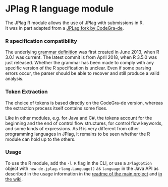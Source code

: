 # JPlag R language module

The JPlag R module allows the use of JPlag with submissions in R. <br>
It was in part adapted from a [JPLag fork by CodeGra-de](https://github.com/CodeGra-de/jplag/tree/master/jplag.module.R).

### R specification compatibility
The underlying [grammar definition](https://github.com/antlr/grammars-v4/tree/master/r) was first created in June 2013, when R 3.0.1 was current. The latest commit is from April 2018, when R 3.5.0 was just released. Whether the grammar has been made to comply with any specific version of the R specification is unclear. Even if some parsing errors occur, the parser should be able to recover and still produce a valid analysis.

### Token Extraction

The choice of tokens is based directly on the CodeGra-de version, whereas the extraction process itself contains some fixes.

Like in other modules, e.g. for Java and C#, the tokens account for the beginning and the end of control flow structures, for control flow keywords, and some kinds of expressions. As R is very different from other programming languages in JPlag, it remains to be seen whether the R module can hold up to the others.

### Usage
To use the R module, add the `-l R` flag in the CLI, or use a `JPlagOption` object with `new de.jplag.rlang.Language()` as `language` in the Java API as described in the usage information in the [readme of the main project](https://github.com/jplag/JPlag#usage) and [in the wiki](https://github.com/jplag/JPlag/wiki/1.-How-to-Use-JPlag).